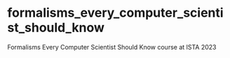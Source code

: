 # formalisms_every_computer_scientist_should_know
Formalisms Every Computer Scientist Should Know course at ISTA 2023
